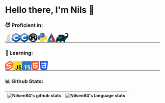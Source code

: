 # Hello there, I'm Nils :wave:

### :smiling_imp: Proficient in:
<a href="https://www.java.com/">
  <img
    align="left" alt="Java" height="30"
    src="images/Java.png"
  />
</a>
<a href="https://www.cplusplus.com">
  <img
    align="left" alt="C++" height="30"
    src="images/C++.png"
  />
</a>
<a href="https://www.cplusplus.com">
  <img
    align="left" alt="C" height="30"
    src="images/C.png"
  />
</a>
<a href="https://www.rust-lang.org/">
  <img
    align="left" alt="Rust" height="30"
    src="images/Rust.png"
  />
</a>
<a href="https://www.python.org/">
  <img
    align="left" alt="Python" height="30"
    src="images/Python.png"
  />
</a>
<a href="https://cmake.org/">
  <img
    align="left" alt="Cmake" height="30"
    src="images/Cmake.png"
  />
</a>
<a href="https://gradle.org/">
  <img
    align="left" alt="Gradle" height="30"
    src="images/Gradle.png"
  />
</a>

<br/>

---

### :thinking: Learning:
<a href="https://svelte.dev/">
  <img
    align="left" alt="Svelte" height="30"
    src="images/Svelte.png"
  />
</a>
<a href="https://www.javascript.com/">
  <img
    align="left" alt="Javascript" height="30"
    src="images/JavaScript.png"
  />
</a>
<a href="https://www.typescriptlang.org/">
  <img
    align="left" alt="TypeScript" height="30"
    src="images/TypeScript.png"
  />
</a>
<a href="https://html.spec.whatwg.org/multipage/">
  <img
    align="left" alt="HTML" height="30"
    src="images/HTML.png"
  />
</a>
<a href="https://www.w3.org/Style/CSS/">
  <img
    align="left" alt="CSS" height="30"
    src="images/CSS.png"
  />
</a>

<br/>

---

### :bar_chart: Github Stats:
| <img align="center" src="https://github-readme-stats.vercel.app/api?username=Nilsen84&show_icons=true&hide_border=true" alt="Nilsen84's github stats"/> | <img align="center" src="https://github-readme-stats.vercel.app/api/top-langs/?username=Nilsen84&layout=compact&hide_border=true&exclude_repo=mcp-1.8.9" alt="Nilsen84's language stats"/> |
| ----------- | ----------- |
